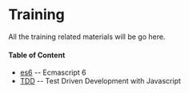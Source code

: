 Training
===========================

All the training related materials will be go here.


#### Table of Content

* [es6][] -- Ecmascript 6
* [TDD](https://github.com/team-avesta/wiki/blob/master/training/tdd/Readme.md) -- Test Driven Development with Javascript

[es6]: https://github.com/team-avesta/wiki/blob/master/training/es6/README.md
